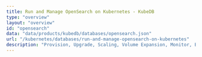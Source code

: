 ```yaml
---
title: Run and Manage OpenSearch on Kubernetes - KubeDB
type: "overview"
layout: "overview"
id: "opensearch"
data: "data/products/kubedb/databases/opensearch.json"
url: "/kubernetes/databases/run-and-manage-opensearch-on-kubernetes"
description: "Provision, Upgrade, Scaling, Volume Expansion, Monitor, Backup & Restore, Security for OpenSearch Databases in Kubernetes on any Public & Private Cloud"
---
```

